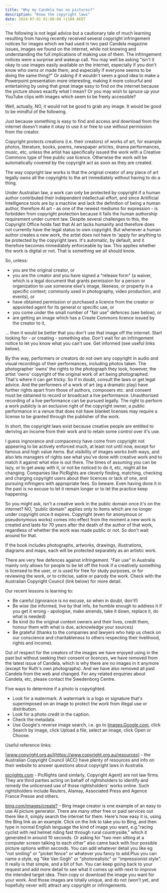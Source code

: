 ```yaml
---
title: "Why my Candela has no pictures?"
description: "Know the copyright laws"
date: 2024-07-01 01:00:00 +1100 AEDT
---
```


The following is not legal advice but a cautionary tale of much learning resulting from having recently received several copyright infringement notices for images which we had used in two past Candela magazine issues, images we found on the internet, while not knowing and understanding the full implications of making use of them. The infringement notices were a surprise and wakeup call. You may well be asking "isn't it okay to use images easily available on the internet, especially if you don't know who owns or made them, and especially if everyone seems to be doing the same thing?" Or asking if it wouldn't seem a good idea to make a Powerpoint presentation more interesting, making it more colourful and entertaining by using that great image easy to find on the internet because the picture shows exactly what I mean? Or you may wish to spruce up your YouTube clips with images which seem to be freely accessible?

Well, actually, NO, it would not be good to grab any image. It would be good to be mindful of the following.

Just because something is easy to find and access and download from the internet doesn't make it okay to use it or free to use without permission from the creator.

Copyright protects creations (i.e. their creators) of works of art, for example photos, literature, books, poems, newspaper articles, drama performances, music, etc, unless the artist has specifically issued the work with a Creative Commons type of free public use licence. Otherwise the work will be automatically covered by the copyright act as soon as they are created.

The way copyright law works is that the original creator of any piece of art legally owns all the copyrights to the art immediately without having to do a thing.

Under Australian law, a work can only be protected by copyright if a human author contributed their independent intellectual effort, and since Aritificial Intelligence tools are by a machine and lack the definition of being a human author, therefore AI art - as one of the newest mediums for expression - is forbidden from copyright protection because it fails the human authorship requirement under current law. Despite several challenges to this, the Copyright Office holds fast that AI art lacks humanity and therefore does not currently have the legal status to own copyright. But whenever a human author creates a new work, the artist does not have to 'apply for anything to be protected by the copyright laws. It's automatic, by default, and it therefore becomes immediately enforceable by law. This applies whether the work is digital or not. That is something we all should know.

So, unless:

- you are the original creator, or
- you are the creator and you have signed a "release form" (a waiver, which is a legal document that grants permission for a person or organization to use someone else's image, likeness, or property in a specific context; commonly used in photography, video production, and events), or
- have obtained permission or purchased a licence from the creator or appointed agent for its general or specific use, or
- you come under the small number of "fair use" defences (see below), or
- are getting an image which has a Create Commons licence issued by the creator to it,

... then it would be better that you don't use that image off the internet. Start looking for - or creating - something else. Don't wait for an infringement notice to let you know what you can't use. Get informed (see useful links below).

By thw way, performers or creators do not own any copyright in audio and visual recordings of their performances, including photos taken. The photographer 'owns' the rights to the photograph they took, however, the artist 'owns' copyright of the original work of art being photographed. That's where it can get tricky. So if in doubt, consult the laws or get legal advice. And the performers of a work of art (eg a dramatic play) have further rights apart from those of authors, composers etc. and consent must be obtained to record or broadcast a live performance. Unauthorised recording of a live performance can be pursued legally. The right to perform a work publicly is an exclusive right of the copyright owner, a public performance in a venue that does not have blanket licenses may require a license to be granted through the publisher of the work.

In short, the copyright laws exist because creative people are entitled to deriving an income from their work and to retain some control over it's use.

I guess ingnorance and compacency have come from copyright not appearing to be actively enforced much, at least not until now, except for famous and high value items. But visibility of images works both ways, and also lets managers of rights see what you've done with creative work and to match it against what else is out there. The times of assuming you can be lazy, or to get away with it, or not be noticed to do it, etc, might all be changing. Companies like PicRights are cleverly finding, matching, checking and charging copyright users about their licences or lack of one, and pursuing infringers with appropriate fees. So beware. Even having done it in the past is no excuse to let it remain longer or to let the practice keep happening.

So you might ask, isn't a creative work in the public domain once it's on the internet? NO, "public domain" applies only to items which are no longer under copyright once it expires. Copyright (even for anonymous or pseudonymous works) comes into effect from the moment a new work is created and lasts for 70 years after the death of the author of that work, regardless of whether the work was made public or not. So don't wait around for that.

If the book includes photographs, artworks, drawings, illustrations, diagrams and maps, each will be protected separately as an artistic work.

There are very few defences against infringement. "Fair use" in Australia mainly only allows for people to be let off the hook if a creatively something is licensed to the user, or is used for free for study purposes, or for reviewing the work, or to criticise, satire or parody the work. Check with the Australian Copyright Council (link below) for more detail.

Our recent lessons is learning to:
- Be careful (ignorance is no excuse, so when in doubt, don't!)
- Be wise (be informed, live by that info, be humble enough to address it if you get it wrong - apologise, make amends, take it down, replace it, do what is needed)
- Be kind (to the original content owners and their lives, credit them, honour them with what is due, acknowledge your sources)
- Be grateful (thanks to the companies and lawyers who help us check on our conscience and charitableness to others respecting their livelihood, rights and income).

Out of respect for the creators of the images we have enjoyed using in the past but without seeking their consent or licences, we have removed from the latest issue of Candela, which is why there are no images in it anymore (except for Ruth's own photographs). And we have also removed all past Candela from the web and changed. For any related enquiries about Candela, etc, please contact the Swedenborg Centre.

Five ways to determine if a photo is copyrighted.
- Look for a watermark. A watermark is a logo or signature that's superimposed on an image to protect the work from illegal use or distribution.
- Look for a photo credit in the caption.
- Check the metadata.
- Use Google's reverse image search, i.e. go to [Images.Google.com](https://images.google.com/), click Search by image, click Upload a file, select an image, click Open or Choose.

Useful reference links:

[www.copyright.org.au](https://www.copyright.org.au/resources) - the Australian Copyright Council (ACC) have plenty of resources and info on their website to answer questions about copyright laws in Australia.

[picrights.com](https://picrights.com) - PicRights (and simlarly, Copyright Agent) are not law firms. They are third parties acting on behalf of rightsholders to identify and remedy the unlicensed use of those rightsholders' works online. Such rightsholders include Reuters, Alamay, Associated Press and Agence France Presse and others.

[bing.com/images/create?](https://www.bing.com/images/create?) - Bing image creator is one example of an easy to use AI picture generator. There are many other free or paid services out there like it, simply search the internet for them. Here's how easy it is, using the Bing link as an example. Click on the link to take you to Bing, and then type in normal English language the kind of image you want, e.g."racing cyclist with red helmet riding fast through rural countryside," which it generated in around 10 seconds. Or asking for "two men sitting at a computer screen talking to each other" also came back with four possible picture options within seconds. You can add whatever detail you like eg "not smiling" or "picket fence" or whatever you fancy to add.Plus you can name a style, eg "like Van Gogh" or "photorealistic" or "impressionist style". It really is that simple, and a bit of fun. You can keep going back to your request and add more detail to see what it comes up with next to improve the intended target idea. Then copy or download the image you want for your work. And those images are totally unique, and do not (won't yet, and hopefully never will) attract any copyright or infringements.

